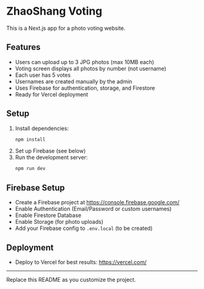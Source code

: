# ZhaoShang Voting

This is a Next.js app for a photo voting website.

## Features
- Users can upload up to 3 JPG photos (max 10MB each)
- Voting screen displays all photos by number (not username)
- Each user has 5 votes
- Usernames are created manually by the admin
- Uses Firebase for authentication, storage, and Firestore
- Ready for Vercel deployment

## Setup
1. Install dependencies:
   ```sh
   npm install
   ```
2. Set up Firebase (see below)
3. Run the development server:
   ```sh
   npm run dev
   ```

## Firebase Setup
- Create a Firebase project at https://console.firebase.google.com/
- Enable Authentication (Email/Password or custom usernames)
- Enable Firestore Database
- Enable Storage (for photo uploads)
- Add your Firebase config to `.env.local` (to be created)

## Deployment
- Deploy to Vercel for best results: https://vercel.com/

---

Replace this README as you customize the project.
